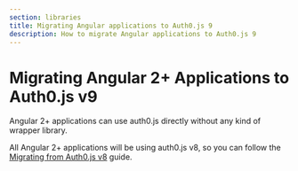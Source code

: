 ```yaml
---
section: libraries
title: Migrating Angular applications to Auth0.js 9
description: How to migrate Angular applications to Auth0.js 9
---
```

# Migrating Angular 2+ Applications to Auth0.js v9

Angular 2+ applications can use auth0.js directly without any kind of wrapper library.

All Angular 2+ applications will be using auth0.js v8, so you can follow the [Migrating from Auth0.js v8](/libraries/auth0js/v9/migration-v8-v9) guide.
